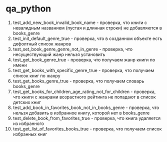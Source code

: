 # qa_python
1. test_add_new_book_invalid_book_name - проверка, что книги с невалидным названием (пустая и длинная строки) не добавляются в books_genre
2. test_init_default_genre_true - проверка, что в созданном объекте есть дефолтный список жанров
3. test_set_book_genre_genre_not_in_genre - проверка, что несуществующий жанр нельзя установить
4. test_get_book_genre_true - проверка, что получаем жанр книги по имени
5. test_get_books_with_specific_genre_true - проверка, что получаем список книг по жанру
6. test_get_books_genre_true - проверка, что получаем словарь books_genre
7. test_get_books_for_children_age_rating_not_for_children - проверка, что книги с жанрами возрастного рейтинга не попадают в список детских книг
8. test_add_book_in_favorites_book_not_in_books_genre - проверка, что нельзя добавить в избранное книгу, которой нет в books_genre
9. test_delete_book_from_favorites_true - проверка, что книга удаляется из избранного
10. test_get_list_of_favorites_books_true - проверка, что получаем список избранных книг
